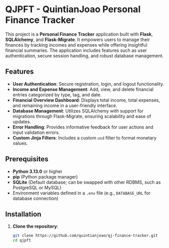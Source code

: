 # QJPFT - QuintianJoao Personal Finance Tracker

This project is a **Personal Finance Tracker** application built with **Flask**, **SQLAlchemy**, and **Flask-Migrate**. It empowers users to manage their finances by tracking incomes and expenses while offering insightful financial summaries. The application includes features such as user authentication, secure session handling, and robust database management.

## Features

- **User Authentication**: Secure registration, login, and logout functionality.
- **Income and Expense Management**: Add, view, and delete financial entries categorized by type, tag, and date.
- **Financial Overview Dashboard**: Displays total income, total expenses, and remaining income in a user-friendly interface.
- **Database Management**: Utilizes SQLAlchemy with support for migrations through Flask-Migrate, ensuring scalability and ease of updates.
- **Error Handling**: Provides informative feedback for user actions and input validation errors.
- **Custom Jinja Filters**: Includes a custom `usd` filter to format monetary values.

## Prerequisites

- **Python 3.13.0** or higher
- **pip** (Python package manager)
- **SQLite** (Default database; can be swapped with other RDBMS, such as PostgreSQL or MySQL)
- Environment variables defined in a `.env` file (e.g., `DATABASE_URL` for database connection)

## Installation

1. **Clone the repository**:
   ```bash
   git clone https://github.com/quintianjoao/qj-finance-tracker.git
   cd qjpft
